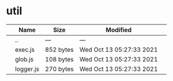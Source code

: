 # util

<table><thead><tr class="header"><th></th><th>Name</th><th>Size</th><th>Modified</th><th></th></tr></thead><tbody><tr class="odd"><td></td><td><span class="goup">..</span></td><td>—</td><td>—</td><td></td></tr><tr class="even"><td></td><td><span class="name">exec.js</span></td><td>852 bytes</td><td>Wed Oct 13 05:27:33 2021</td><td></td></tr><tr class="odd"><td></td><td><span class="name">glob.js</span></td><td>108 bytes</td><td>Wed Oct 13 05:27:33 2021</td><td></td></tr><tr class="even"><td></td><td><span class="name">logger.js</span></td><td>270 bytes</td><td>Wed Oct 13 05:27:33 2021</td><td></td></tr></tbody></table>
